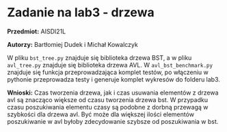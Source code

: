 # Zadanie na lab3 - drzewa
**Przedmiot:** AISDI21L

**Autorzy:** Bartłomiej Dudek i Michał Kowalczyk

W pliku `bst_tree.py` znajduje się biblioteka drzewa BST, a w pliku `avl_tree.py` znajduje się biblioteka drzewa AVL. W `avl_bst_benchmark.py` znajduje się funkcja przeprowadzająca komplet testów, po włączeniu w pythonie przeprowadza testy i generuje komplet wykresów do folderu lab3.

**Wnioski:** Czas tworzenia drzewa, jak i czas usuwania elementów z drzewa avl są znacząco większe od czasu tworzenia drzewa bst. W przypadku czasu poszukiwania elementu czasy są podobne z dorbną przewagą w szybkości dla drzewa avl. Być może dla większej ilości elementów poszukiwanie w avl byłoby zdecydowanie szybsze od poszukiwania w bst.
